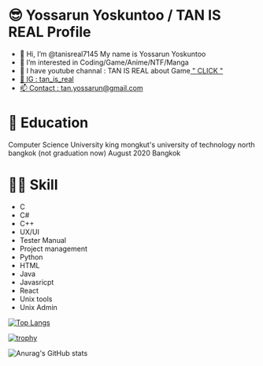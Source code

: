 # :sunglasses: Yossarun Yoskuntoo / TAN IS REAL Profile
- 👋 Hi, I’m @tanisreal7145 My name is Yossarun Yoskuntoo
- 👀 I’m interested in Coding/Game/Anime/NTF/Manga
- 🌱 I have youtube channal : TAN IS REAL about Game<a href="https://www.youtube.com/channel/UCXG0fYql8UT-hzjTRGADBwg
" target="_blank"> " CLICK "
- 💞️ IG : tan_is_real
- 📫 Contact : tan.yossarun@gmail.com

# 📖 Education
Computer Science
University king mongkut's university of technology north bangkok (not graduation now)
August 2020
Bangkok

# :technologist: Skill
- C
- C#
- C++
- UX/UI
- Tester Manual
- Project management
- Python
- HTML
- Java
- Javasricpt
- React
- Unix tools
- Unix Admin
  
[![Top Langs](https://github-readme-stats.vercel.app/api/top-langs/?username=tanisreal7145&layout=compact&langs_count=8&theme=radical)](https://github.com/anuraghazra/github-readme-stats)
  
[![trophy](https://github-profile-trophy.vercel.app/?username=tanisreal7145&theme=radical&column=3&margin-w=15&margin-h=15)](https://github.com/ryo-ma/github-profile-trophy)
  
![Anurag's GitHub stats](https://github-readme-stats.vercel.app/api?username=tanisreal7145&show_icons=true&theme=radical&no-frame=true)

  

  
<!---
tanisreal7145/tanisreal7145 is a ✨ special ✨ repository because its `README.md` (this file) appears on your GitHub profile.
You can click the Preview link to take a look at your changes.
--->
